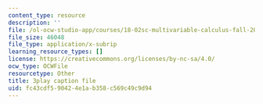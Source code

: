 ```yaml
---
content_type: resource
description: ''
file: /ol-ocw-studio-app/courses/18-02sc-multivariable-calculus-fall-2010/ZwpwmGP5ITM_captions.vtt
file_size: 46048
file_type: application/x-subrip
learning_resource_types: []
license: https://creativecommons.org/licenses/by-nc-sa/4.0/
ocw_type: OCWFile
resourcetype: Other
title: 3play caption file
uid: fc43cdf5-9042-4e1a-b358-c569c49c9d94
---
```

